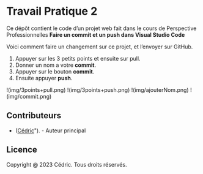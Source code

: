 # Travail Pratique 2
Ce dépôt contient le code d’un projet web fait dans le cours de Perspective Professionnelles
**Faire un __commit__ et un __push__ dans __Visual Studio Code__**

Voici comment faire un changement sur ce projet, et l’envoyer sur GitHub.
1. Appuyer sur les 3 petits points et ensuite sur pull.
2. Donner un nom a votre __commit__.
3. Appuyer sur le bouton __commit__.
4. Ensuite appuyer __push__.

!(img/3points+pull.png)
!(img/3points+push.png)
!(img/ajouterNom.png)
!(img/commit.png)

## Contributeurs

- ([Cédric](https://github.com/Leptitroy/2434411)"). - Auteur principal

## Licence

Copyright @ 2023 Cédric. Tous droits réservés.
